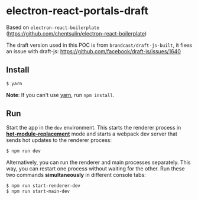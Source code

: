 # electron-react-portals-draft

Based on `electron-react-boilerplate` (https://github.com/chentsulin/electron-react-boilerplate)

The draft version used in this POC is from `brandcast/draft-js-built`, it fixes an issue with draft-js: https://github.com/facebook/draft-js/issues/1640


## Install

```bash
$ yarn
```
**Note**: If you can't use [yarn](https://github.com/yarnpkg/yarn), run `npm install`.

## Run

Start the app in the `dev` environment. This starts the renderer process in [**hot-module-replacement**](https://webpack.js.org/guides/hmr-react/) mode and starts a webpack dev server that sends hot updates to the renderer process:

```bash
$ npm run dev
```

Alternatively, you can run the renderer and main processes separately. This way, you can restart one process without waiting for the other. Run these two commands **simultaneously** in different console tabs:

```bash
$ npm run start-renderer-dev
$ npm run start-main-dev
```
